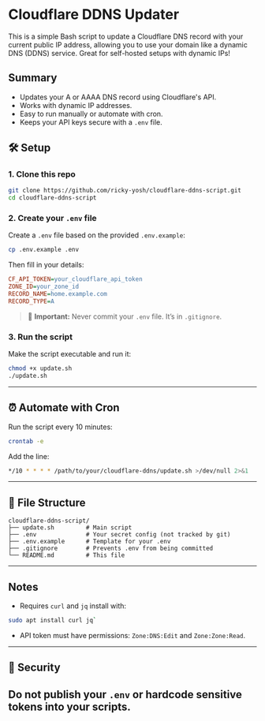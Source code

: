 # Cloudflare DDNS Updater

This is a simple Bash script to update a Cloudflare DNS record with your current public IP address, allowing you to use your domain like a dynamic DNS (DDNS) service. Great for self-hosted setups with dynamic IPs!

## Summary

- Updates your A or AAAA DNS record using Cloudflare's API.
- Works with dynamic IP addresses.
- Easy to run manually or automate with cron.
- Keeps your API keys secure with a `.env` file.

## 🛠️ Setup

### 1. Clone this repo

```bash
git clone https://github.com/ricky-yosh/cloudflare-ddns-script.git
cd cloudflare-ddns-script
```

### 2. Create your `.env` file

Create a `.env` file based on the provided `.env.example`:

```bash
cp .env.example .env
```

Then fill in your details:

```ini
CF_API_TOKEN=your_cloudflare_api_token
ZONE_ID=your_zone_id
RECORD_NAME=home.example.com
RECORD_TYPE=A
```

> 🔐 **Important:** Never commit your `.env` file. It’s in `.gitignore`.

### 3. Run the script

Make the script executable and run it:

```bash
chmod +x update.sh
./update.sh
```

---

## ⏰ Automate with Cron

Run the script every 10 minutes:

```bash
crontab -e
```

Add the line:

```bash
*/10 * * * * /path/to/your/cloudflare-ddns/update.sh >/dev/null 2>&1
```

---

## 📁 File Structure

```
cloudflare-ddns-script/
├── update.sh         # Main script
├── .env              # Your secret config (not tracked by git)
├── .env.example      # Template for your .env
├── .gitignore        # Prevents .env from being committed
└── README.md         # This file
```

---

## Notes

* Requires `curl` and `jq` install with:
```sh
sudo apt install curl jq`
```
* API token must have permissions: `Zone:DNS:Edit` and `Zone:Zone:Read`.

---

## 🔐 Security

**Do not publish your `.env` or hardcode sensitive tokens into your scripts.**
---
